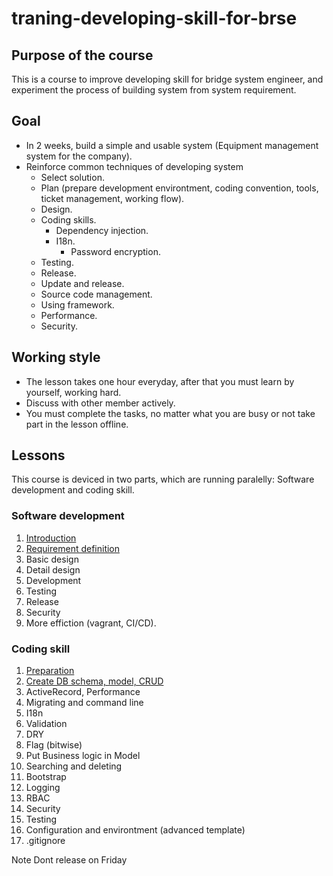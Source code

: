 # traning-developing-skill-for-brse

## Purpose of the course

This is a course to improve developing skill for bridge system engineer, and experiment the process of building system from system requirement.

## Goal

* In 2 weeks, build a simple and usable system (Equipment management system for the company).
* Reinforce common techniques of developing system
  * Select solution.
  * Plan (prepare development environtment, coding convention, tools, ticket management, working flow).
  * Design.
  * Coding skills.
    * Dependency injection.
    * I18n.
		* Password encryption.
  * Testing.
  * Release.
  * Update and release.
  * Source code management.
  * Using framework.
  * Performance.
  * Security.

## Working style

* The lesson takes one hour everyday, after that you must learn by yourself, working hard.
* Discuss with other member actively.
* You must complete the tasks, no matter what you are busy or not take part in the lesson offline.

## Lessons

This course is deviced in two parts, which are running paralelly: Software development and coding skill.

### Software development

1. [Introduction](./docs/softdev/introduction/README.md)
2. [Requirement definition](./docs/softdev/requirement/README.md)
2. Basic design
3. Detail design
4. Development
5. Testing
6. Release
7. Security
8. More effiction (vagrant, CI/CD).

### Coding skill

1. [Preparation](./docs/codingskill/preparation/README.md)
1. [Create DB schema, model, CRUD](./docs/codingskill/crud/README.md)
1. ActiveRecord, Performance
1. Migrating and command line
1. I18n
1. Validation
1. DRY
1. Flag (bitwise)
1. Put Business logic in Model
1. Searching and deleting
1. Bootstrap
1. Logging
1. RBAC
1. Security
1. Testing
1. Configuration and environtment (advanced template)
1. .gitignore

Note
Dont release on Friday
